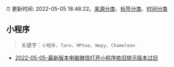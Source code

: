 :alarm_clock: 更新时间: 2022-05-05 18:46:22。[来源分类](../README.md)、[标签分类](../TAGS.md)、[时间分类](../TIMELINE.md)

## 小程序


> 关键字：`小程序`、`Taro`、`MPVue`、`Wepy`、`Chameleon`



- [2022-05-05-最新版本电脑微信打开小程序依旧提示版本过旧](https://www.v2ex.com/t/851022) 